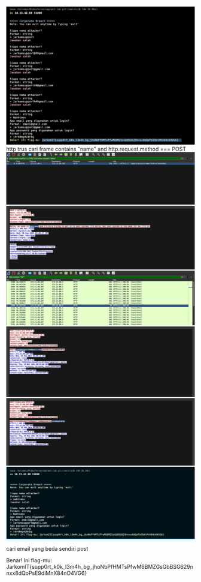 ![alt text](image-3.png)
http trus cari 
frame contains "name" and http.request.method === POST
![alt text](image-24.png)
![alt text](image-25.png)
![alt text](image-26.png)
![alt text](image-27.png)
![alt text](image-28.png)
![alt text](image-29.png)

cari email yang beda sendiri post

Benar! Ini flag-mu: JarkomIT{supp0rt_k0k_l3m4h_bg_jhoNbPfHMTsPfwM6BMZGsGbBSG629nnxx8dQoPsE9diMnX84nO4VG6}